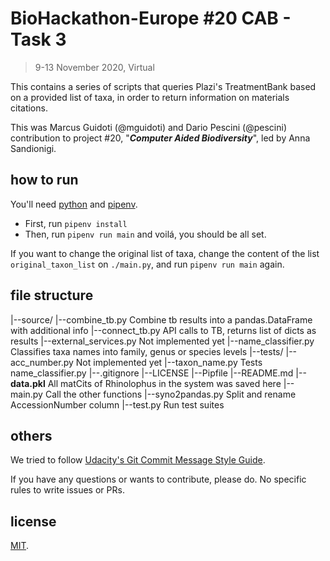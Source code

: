 # BioHackathon-Europe #20 CAB - Task 3
> 9-13 November 2020, Virtual

This contains a series of scripts that queries Plazi's TreatmentBank based on a
provided list of taxa, in order to return information on materials citations.

This was Marcus Guidoti (@mguidoti) and Dario Pescini (@pescini) contribution to
project #20, "**_Computer Aided Biodiversity_**", led by Anna Sandionigi.

## how to run

You'll need [python](https://www.python.org/downloads/) and [pipenv](https://pypi.org/project/pipenv/).

- First, run `pipenv install`
- Then, run `pipenv run main` and voilá, you should be all set.

If you want to change the original list of taxa, change the content of the list
`original_taxon_list` on `./main.py`, and run `pipenv run main` again.


## file structure
|--source/
  |--combine_tb.py          Combine tb results into a pandas.DataFrame with additional info
  |--connect_tb.py          API calls to TB, returns list of dicts as results
  |--external_services.py   Not implemented yet
  |--name_classifier.py     Classifies taxa names into family, genus or species levels
|--tests/
  |--acc_number.py          Not implemented yet
  |--taxon_name.py          Tests name_classifier.py
|--.gitignore
|--LICENSE
|--Pipfile
|--README.md
|--**data.pkl**                 All matCits of Rhinolophus in the system was saved here
|--main.py                  Call the other functions
|--syno2pandas.py           Split and rename AccessionNumber column
|--test.py                  Run test suites


## others
We tried to follow [Udacity's Git Commit Message Style Guide](https://udacity.github.io/git-styleguide/).

If you have any questions or wants to contribute, please do. No specific rules to write issues or PRs.


## license
[MIT](https://github.com/mguidoti/BioHackathon-Europe-20-CAB/blob/main/LICENSE).